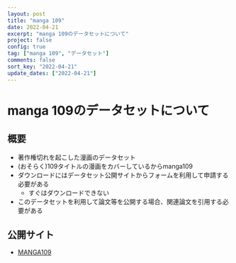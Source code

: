 ```yaml
---
layout: post
title: "manga 109"
date: 2022-04-21
excerpt: "manga 109のデータセットについて"
project: false
config: true
tag: ["manga 109", "データセット"]
comments: false
sort_key: "2022-04-21"
update_dates: ["2022-04-21"]
---
```


# manga 109のデータセットについて

## 概要
 - 著作権切れを起こした漫画のデータセット
 - (おそらく)109タイトルの漫画をカバーしているからmanga109
 - ダウンロードにはデータセット公開サイトからフォームを利用して申請する必要がある
   - すぐはダウンロードできない
 - このデータセットを利用して論文等を公開する場合、関連論文を引用する必要がある

## 公開サイト
 - [MANGA109](http://www.manga109.org/en/index.html)
